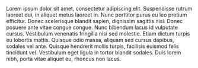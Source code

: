 Lorem ipsum dolor sit amet, consectetur adipiscing elit. Suspendisse rutrum laoreet dui, in aliquet metus laoreet in. Nunc porttitor purus eu leo pretium efficitur. Donec scelerisque blandit sapien, dignissim sagittis nisi. Donec posuere ante vitae congue congue. Nunc bibendum lacus id vulputate cursus. Vestibulum venenatis fringilla nisi sed molestie. Etiam dictum turpis eu lobortis mattis. Quisque odio massa, aliquam sed cursus dapibus, sodales vel ante. Quisque hendrerit mollis turpis, facilisis euismod felis tincidunt vel. Vestibulum eget ligula in tortor blandit sodales. Duis lorem nibh, porta vitae aliquet eu, rhoncus non lacus.